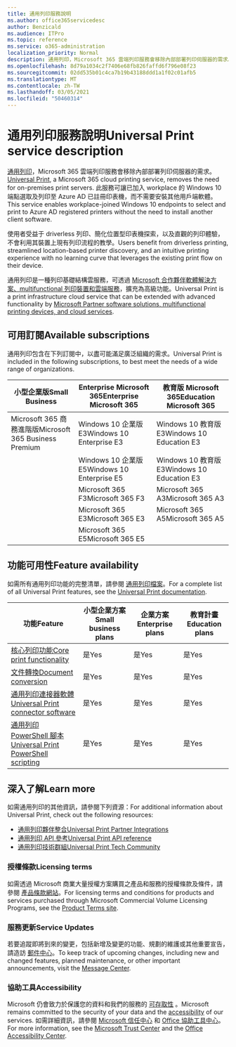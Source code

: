 ```yaml
---
title: 通用列印服務說明
ms.author: office365servicedesc
author: Benzicald
ms.audience: ITPro
ms.topic: reference
ms.service: o365-administration
localization_priority: Normal
description: 通用列印，Microsoft 365 雲端列印服務會移除內部部署列印伺服器的需求。
ms.openlocfilehash: 8d79a1034c2f7406e68fb826faffd6f796e08f23
ms.sourcegitcommit: 02dd535b01c4ca7b19b43188ddd1a1f02c01afb5
ms.translationtype: MT
ms.contentlocale: zh-TW
ms.lasthandoff: 03/05/2021
ms.locfileid: "50460314"
---
```

# <a name="universal-print-service-description"></a><span data-ttu-id="ea413-103">通用列印服務說明</span><span class="sxs-lookup"><span data-stu-id="ea413-103">Universal Print service description</span></span>

<span data-ttu-id="ea413-104">[通用列印](https://www.microsoft.com/microsoft-365/windows/universal-print)，Microsoft 365 雲端列印服務會移除內部部署列印伺服器的需求。</span><span class="sxs-lookup"><span data-stu-id="ea413-104">[Universal Print](https://www.microsoft.com/microsoft-365/windows/universal-print), a Microsoft 365 cloud printing service, removes the need for on-premises print servers.</span></span> <span data-ttu-id="ea413-105">此服務可讓已加入 workplace 的 Windows 10 端點選取及列印至 Azure AD 已註冊印表機，而不需要安裝其他用戶端軟體。</span><span class="sxs-lookup"><span data-stu-id="ea413-105">This service enables workplace-joined Windows 10 endpoints to select and print to Azure AD registered printers without the need to install another client software.</span></span>

<span data-ttu-id="ea413-106">使用者受益于 driverless 列印、簡化位置型印表機探索，以及直觀的列印體驗，不會利用其裝置上現有列印流程的教學。</span><span class="sxs-lookup"><span data-stu-id="ea413-106">Users benefit from driverless printing, streamlined location-based printer discovery, and an intuitive printing experience with no learning curve that leverages the existing print flow on their device.</span></span>

<span data-ttu-id="ea413-107">通用列印是一種列印基礎結構雲服務，可透過 [Microsoft 合作夥伴軟體解決方案、multifunctional 列印裝置和雲端服務](https://docs.microsoft.com/universal-print/fundamentals/universal-print-partner-integrations)，擴充為高級功能。</span><span class="sxs-lookup"><span data-stu-id="ea413-107">Universal Print is a print infrastructure cloud service that can be extended with advanced functionality by [Microsoft Partner software solutions, multifunctional printing devices, and cloud services](https://docs.microsoft.com/universal-print/fundamentals/universal-print-partner-integrations).</span></span>

## <a name="available-subscriptions"></a><span data-ttu-id="ea413-108">可用訂閱</span><span class="sxs-lookup"><span data-stu-id="ea413-108">Available subscriptions</span></span>

<span data-ttu-id="ea413-109">通用列印包含在下列訂閱中，以盡可能滿足廣泛組織的需求。</span><span class="sxs-lookup"><span data-stu-id="ea413-109">Universal Print is included in the following subscriptions, to best meet the needs of a wide range of organizations.</span></span>

| <span data-ttu-id="ea413-110">小型企業版</span><span class="sxs-lookup"><span data-stu-id="ea413-110">Small Business</span></span>                 | <span data-ttu-id="ea413-111">Enterprise Microsoft 365</span><span class="sxs-lookup"><span data-stu-id="ea413-111">Enterprise Microsoft 365</span></span>     | <span data-ttu-id="ea413-112">教育版 Microsoft 365</span><span class="sxs-lookup"><span data-stu-id="ea413-112">Education Microsoft 365</span></span> |
|--------------------------------|------------------------------|-------------------------|
| <span data-ttu-id="ea413-113">Microsoft 365 商務進階版</span><span class="sxs-lookup"><span data-stu-id="ea413-113">Microsoft 365 Business Premium</span></span> | <span data-ttu-id="ea413-114">Windows 10 企業版 E3</span><span class="sxs-lookup"><span data-stu-id="ea413-114">Windows 10 Enterprise E3</span></span>     | <span data-ttu-id="ea413-115">Windows 10 教育版 E3</span><span class="sxs-lookup"><span data-stu-id="ea413-115">Windows 10 Education E3</span></span> |
|                                | <span data-ttu-id="ea413-116">Windows 10 企業版 E5</span><span class="sxs-lookup"><span data-stu-id="ea413-116">Windows 10 Enterprise E5</span></span>     | <span data-ttu-id="ea413-117">Windows 10 教育版 E3</span><span class="sxs-lookup"><span data-stu-id="ea413-117">Windows 10 Education E3</span></span> |
|                                | <span data-ttu-id="ea413-118">Microsoft 365 F3</span><span class="sxs-lookup"><span data-stu-id="ea413-118">Microsoft 365 F3</span></span>             | <span data-ttu-id="ea413-119">Microsoft 365 A3</span><span class="sxs-lookup"><span data-stu-id="ea413-119">Microsoft 365 A3</span></span>        |
|                                | <span data-ttu-id="ea413-120">Microsoft 365 E3</span><span class="sxs-lookup"><span data-stu-id="ea413-120">Microsoft 365 E3</span></span>             | <span data-ttu-id="ea413-121">Microsoft 365 A5</span><span class="sxs-lookup"><span data-stu-id="ea413-121">Microsoft 365 A5</span></span>        |
|                                | <span data-ttu-id="ea413-122">Microsoft 365 E5</span><span class="sxs-lookup"><span data-stu-id="ea413-122">Microsoft 365 E5</span></span>             |                         |

## <a name="feature-availability"></a><span data-ttu-id="ea413-123">功能可用性</span><span class="sxs-lookup"><span data-stu-id="ea413-123">Feature availability</span></span>

<span data-ttu-id="ea413-124">如需所有通用列印功能的完整清單，請參閱 [通用列印檔案](https://docs.microsoft.com/universal-print/)。</span><span class="sxs-lookup"><span data-stu-id="ea413-124">For a complete list of all Universal Print features, see the [Universal Print documentation](https://docs.microsoft.com/universal-print/).</span></span>

| <span data-ttu-id="ea413-125">功能</span><span class="sxs-lookup"><span data-stu-id="ea413-125">Feature</span></span>                                  | <span data-ttu-id="ea413-126">小型企業方案</span><span class="sxs-lookup"><span data-stu-id="ea413-126">Small business plans</span></span> | <span data-ttu-id="ea413-127">企業方案</span><span class="sxs-lookup"><span data-stu-id="ea413-127">Enterprise plans</span></span> | <span data-ttu-id="ea413-128">教育計畫</span><span class="sxs-lookup"><span data-stu-id="ea413-128">Education plans</span></span> |
|------------------------------------------|----------------------|------------------|-----------------|
| [<span data-ttu-id="ea413-129">核心列印功能</span><span class="sxs-lookup"><span data-stu-id="ea413-129">Core print functionality</span></span>](https://docs.microsoft.com/universal-print/)             | <span data-ttu-id="ea413-130">是</span><span class="sxs-lookup"><span data-stu-id="ea413-130">Yes</span></span>                  | <span data-ttu-id="ea413-131">是</span><span class="sxs-lookup"><span data-stu-id="ea413-131">Yes</span></span>              | <span data-ttu-id="ea413-132">是</span><span class="sxs-lookup"><span data-stu-id="ea413-132">Yes</span></span>             |
| [<span data-ttu-id="ea413-133">文件轉換</span><span class="sxs-lookup"><span data-stu-id="ea413-133">Document conversion</span></span>](https://docs.microsoft.com/universal-print/fundamentals/universal-print-document-conversion)                  | <span data-ttu-id="ea413-134">是</span><span class="sxs-lookup"><span data-stu-id="ea413-134">Yes</span></span>                  | <span data-ttu-id="ea413-135">是</span><span class="sxs-lookup"><span data-stu-id="ea413-135">Yes</span></span>              | <span data-ttu-id="ea413-136">是</span><span class="sxs-lookup"><span data-stu-id="ea413-136">Yes</span></span>             |
| [<span data-ttu-id="ea413-137">通用列印連接器軟體</span><span class="sxs-lookup"><span data-stu-id="ea413-137">Universal Print connector software</span></span>](https://docs.microsoft.com/universal-print/fundamentals/universal-print-connector-overview)   | <span data-ttu-id="ea413-138">是</span><span class="sxs-lookup"><span data-stu-id="ea413-138">Yes</span></span>                  | <span data-ttu-id="ea413-139">是</span><span class="sxs-lookup"><span data-stu-id="ea413-139">Yes</span></span>              | <span data-ttu-id="ea413-140">是</span><span class="sxs-lookup"><span data-stu-id="ea413-140">Yes</span></span>             |
| [<span data-ttu-id="ea413-141">通用列印 PowerShell 腳本</span><span class="sxs-lookup"><span data-stu-id="ea413-141">Universal Print PowerShell scripting</span></span>](https://docs.microsoft.com/universal-print/fundamentals/universal-print-powershell) | <span data-ttu-id="ea413-142">是</span><span class="sxs-lookup"><span data-stu-id="ea413-142">Yes</span></span>                  | <span data-ttu-id="ea413-143">是</span><span class="sxs-lookup"><span data-stu-id="ea413-143">Yes</span></span>              | <span data-ttu-id="ea413-144">是</span><span class="sxs-lookup"><span data-stu-id="ea413-144">Yes</span></span>             |

## <a name="learn-more"></a><span data-ttu-id="ea413-145">深入了解</span><span class="sxs-lookup"><span data-stu-id="ea413-145">Learn more</span></span>

<span data-ttu-id="ea413-146">如需通用列印的其他資訊，請參閱下列資源：</span><span class="sxs-lookup"><span data-stu-id="ea413-146">For additional information about Universal Print, check out the following resources:</span></span>

- [<span data-ttu-id="ea413-147">通用列印夥伴整合</span><span class="sxs-lookup"><span data-stu-id="ea413-147">Universal Print Partner Integrations</span></span>](https://docs.microsoft.com/universal-print/fundamentals/universal-print-partner-integrations)
- [<span data-ttu-id="ea413-148">通用列印 API 參考</span><span class="sxs-lookup"><span data-stu-id="ea413-148">Universal Print API reference</span></span>](https://docs.microsoft.com/graph/universal-print-concept-overview)
- [<span data-ttu-id="ea413-149">通用列印技術群組</span><span class="sxs-lookup"><span data-stu-id="ea413-149">Universal Print Tech Community</span></span>](https://techcommunity.microsoft.com/t5/universal-print/ct-p/UniversalPrint)

### <a name="licensing-terms"></a><span data-ttu-id="ea413-150">授權條款</span><span class="sxs-lookup"><span data-stu-id="ea413-150">Licensing terms</span></span>

<span data-ttu-id="ea413-151">如需透過 Microsoft 商業大量授權方案購買之產品和服務的授權條款及條件，請參閱 [產品條款網站](https://www.microsoft.com/licensing/terms/)。</span><span class="sxs-lookup"><span data-stu-id="ea413-151">For licensing terms and conditions for products and services purchased through Microsoft Commercial Volume Licensing Programs, see the [Product Terms site](https://www.microsoft.com/licensing/terms/).</span></span> 

### <a name="service-updates"></a><span data-ttu-id="ea413-152">服務更新</span><span class="sxs-lookup"><span data-stu-id="ea413-152">Service Updates</span></span>

<span data-ttu-id="ea413-153">若要追蹤即將到來的變更，包括新增及變更的功能、規劃的維護或其他重要宣告，請造訪 [郵件中心](https://docs.microsoft.com/microsoft-365/admin/manage/message-center)。</span><span class="sxs-lookup"><span data-stu-id="ea413-153">To keep track of upcoming changes, including new and changed features, planned maintenance, or other important announcements, visit the [Message Center](https://docs.microsoft.com/microsoft-365/admin/manage/message-center).</span></span>

### <a name="accessibility"></a><span data-ttu-id="ea413-154">協助工具</span><span class="sxs-lookup"><span data-stu-id="ea413-154">Accessibility</span></span>

<span data-ttu-id="ea413-155">Microsoft 仍會致力於保護您的資料和我們的服務的 [可存取性](https://www.microsoft.com/trust-center/compliance/accessibility) 。</span><span class="sxs-lookup"><span data-stu-id="ea413-155">Microsoft remains committed to the security of your data and the [accessibility](https://www.microsoft.com/trust-center/compliance/accessibility) of our services.</span></span> <span data-ttu-id="ea413-156">如需詳細資訊，請參閱 [Microsoft 信任中心](https://www.microsoft.com/trust-center) 和 [Office 協助工具中心](https://support.microsoft.com/topic/office-accessibility-center-resources-for-people-with-disabilities-ecab0fcf-d143-4fe8-a2ff-6cd596bddc6d)。</span><span class="sxs-lookup"><span data-stu-id="ea413-156">For more information, see the [Microsoft Trust Center](https://www.microsoft.com/trust-center) and the [Office Accessibility Center](https://support.microsoft.com/topic/office-accessibility-center-resources-for-people-with-disabilities-ecab0fcf-d143-4fe8-a2ff-6cd596bddc6d).</span></span>